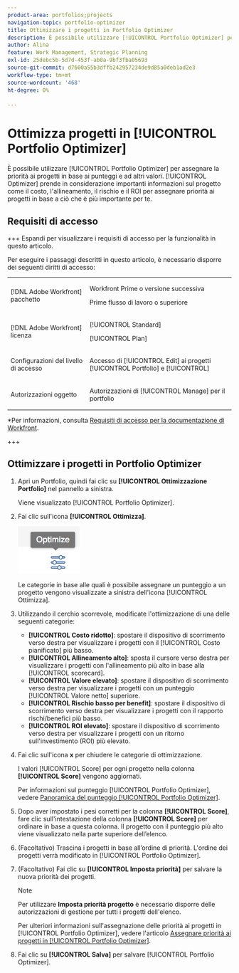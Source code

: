 ```yaml
---
product-area: portfolios;projects
navigation-topic: portfolio-optimizer
title: Ottimizzare i progetti in Portfolio Optimizer
description: È possibile utilizzare [!UICONTROL Portfolio Optimizer] per assegnare la priorità ai progetti in base ai punteggi e ad altri valori. L’Optimizer prende in considerazione importanti informazioni sul progetto come il costo, l’allineamento, il rischio e il ROI per assegnare la priorità ai progetti in base a ciò che è più importante per te.
author: Alina
feature: Work Management, Strategic Planning
exl-id: 25debc5b-5d7d-453f-ab0a-9bf3fba05693
source-git-commit: d7600a55b3dffb242957234de9d85a0deb1ad2e3
workflow-type: tm+mt
source-wordcount: '468'
ht-degree: 0%

---
```


# Ottimizza progetti in [!UICONTROL Portfolio Optimizer]

È possibile utilizzare [!UICONTROL Portfolio Optimizer] per assegnare la priorità ai progetti in base ai punteggi e ad altri valori. [!UICONTROL Optimizer] prende in considerazione importanti informazioni sul progetto come il costo, l&#39;allineamento, il rischio e il ROI per assegnare priorità ai progetti in base a ciò che è più importante per te.

## Requisiti di accesso

+++ Espandi per visualizzare i requisiti di accesso per la funzionalità in questo articolo. 

Per eseguire i passaggi descritti in questo articolo, è necessario disporre dei seguenti diritti di accesso:

<table style="table-layout:auto"> 
 <col> 
 <col> 
 <tbody> 
  <tr> 
   <td role="rowheader">[!DNL Adobe Workfront] pacchetto</td> 
   <td> <p>Workfront Prime o versione successiva</p>
      <p>Prime flusso di lavoro o superiore</p>
    </td> 
  </tr> 
  <tr> 
   <td role="rowheader">[!DNL Adobe Workfront] licenza</td> 
   <td> <p>[!UICONTROL Standard]</p>
   <p>[!UICONTROL Plan]</p> </td> 
  </tr> 
  <tr> 
   <td role="rowheader">Configurazioni del livello di accesso</td> 
   <td> <p>Accesso di [!UICONTROL Edit] ai progetti [!UICONTROL Portfolio] e [!UICONTROL]</p>  </td>
</tr> 
  <tr> 
   <td role="rowheader">Autorizzazioni oggetto</td> 
   <td> <p>Autorizzazioni di [!UICONTROL Manage] per il portfolio</p>  </td> 
  </tr> 
 </tbody> 
</table>

*Per informazioni, consulta [Requisiti di accesso per la documentazione di Workfront](/help/quicksilver/administration-and-setup/add-users/access-levels-and-object-permissions/access-level-requirements-in-documentation.md).

+++

<!--Old
<table style="table-layout:auto"> 
 <col> 
 <col> 
 <tbody> 
  <tr> 
   <td role="rowheader">[!DNL Adobe Workfront] plan</td> 
   <td> Any</td> 
  </tr> 
  <tr> 
   <td role="rowheader">Adobe Workfront licenses*</td> 
   <td> <p>New: [!UICONTROL Standard] </p>
   <p>Current: [!UICONTROL Plan] </p> </td> 
  </tr> 
  <tr> 
   <td role="rowheader">Access level configurations*</td> 
   <td> <p>[!UICONTROL Edit] access to Projects and Portfolios</p> </td> 
  </tr> 
  <tr> 
   <td role="rowheader">Object permissions</td> 
   <td> <p>[!UICONTROL Manage] permissions to the portfolio</p> <p>Contribute or higher permissions to the projects</p> 
   <p>You must have Manage permissions to all the projects in the list to be able to use <b>Set project priority</b>.</p>
    </td> 
  </tr> 
 </tbody> 
</table>-->

## Ottimizzare i progetti in Portfolio Optimizer

1. Apri un Portfolio, quindi fai clic su **[!UICONTROL Ottimizzazione Portfolio]** nel pannello a sinistra.

   Viene visualizzato [!UICONTROL Portfolio Optimizer].

1. Fai clic sull&#39;icona **[!UICONTROL Ottimizza]**.

   ![Icona Ottimizza](assets/optimize-icon-portfolio-optimizer.png)

   Le categorie in base alle quali è possibile assegnare un punteggio a un progetto vengono visualizzate a sinistra dell&#39;icona [!UICONTROL Ottimizza].

1. Utilizzando il cerchio scorrevole, modificate l&#39;ottimizzazione di una delle seguenti categorie:

   * **[!UICONTROL Costo ridotto]**: spostare il dispositivo di scorrimento verso destra per visualizzare i progetti con il [!UICONTROL Costo pianificato] più basso.
   * **[!UICONTROL Allineamento alto]**: sposta il cursore verso destra per visualizzare i progetti con l&#39;allineamento più alto in base alla [!UICONTROL scorecard].
   * **[!UICONTROL Valore elevato]**: spostare il dispositivo di scorrimento verso destra per visualizzare i progetti con un punteggio [!UICONTROL Valore netto] superiore.
   * **[!UICONTROL Rischio basso per benefit]**: spostare il dispositivo di scorrimento verso destra per visualizzare i progetti con il rapporto rischi/benefici più basso.
   * **[!UICONTROL ROI elevato]**: spostare il dispositivo di scorrimento verso destra per visualizzare i progetti con un ritorno sull&#39;investimento (ROI) più elevato.

1. Fai clic sull&#39;icona **x** per chiudere le categorie di ottimizzazione.

   I valori [!UICONTROL Score] per ogni progetto nella colonna **[!UICONTROL Score]** vengono aggiornati.

   Per informazioni sul punteggio [!UICONTROL Portfolio Optimizer], vedere [Panoramica del punteggio [!UICONTROL Portfolio Optimizer]](../../../manage-work/portfolios/portfolio-optimizer/portfolio-optimizer-score.md).

1. Dopo aver impostato i pesi corretti per la colonna **[!UICONTROL Score]**, fare clic sull&#39;intestazione della colonna **[!UICONTROL Score]** per ordinare in base a questa colonna. Il progetto con il punteggio più alto viene visualizzato nella parte superiore dell’elenco.

1. (Facoltativo) Trascina i progetti in base all’ordine di priorità.
L&#39;ordine dei progetti verrà modificato in [!UICONTROL Portfolio Optimizer].
1. (Facoltativo) Fai clic su **[!UICONTROL Imposta priorità]** per salvare la nuova priorità dei progetti.

   >[!NOTE]
   >
   >   Per utilizzare **Imposta priorità progetto** è necessario disporre delle autorizzazioni di gestione per tutti i progetti dell&#39;elenco.

   Per ulteriori informazioni sull&#39;assegnazione delle priorità ai progetti in [!UICONTROL Portfolio Optimizer], vedere l&#39;articolo [Assegnare priorità ai progetti in [!UICONTROL Portfolio Optimizer]](../../../manage-work/portfolios/portfolio-optimizer/prioritize-projects-in-portfolio-optimizer.md).

1. Fai clic su **[!UICONTROL Salva]** per salvare [!UICONTROL Portfolio Optimizer].
